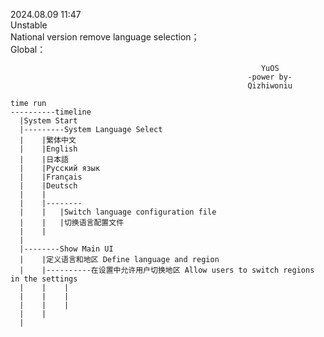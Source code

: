 2024.08.09 11:47 </br>
Unstable</br>
National version remove language selection；</br>
Global：</br>

                                                            YuOS
                                                         -power by- 
                                                         Qizhiwoniu

    time run
    ----------timeline
      |System Start
      |---------System Language Select
      |    |繁体中文
      |    |English    
      |    |日本語
      |    |Русский язык
      |    |Français
      |    |Deutsch
      |    |
      |    |--------
      |    |   |Switch language configuration file
      |    |   |切换语言配置文件
      |    |    
      |
      |--------Show Main UI
      |    |定义语言和地区 Define language and region
      |    |----------在设置中允许用户切换地区 Allow users to switch regions in the settings
      |    |    |
      |    |    |
      |    |    |   
      |    |
      |

